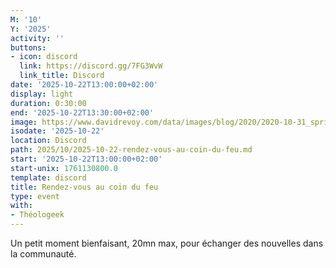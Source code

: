 ```yaml
---
M: '10'
Y: '2025'
activity: ''
buttons:
- icon: discord
  link: https://discord.gg/7FG3WvW
  link_title: Discord
date: '2025-10-22T13:00:00+02:00'
display: light
duration: 0:30:00
end: '2025-10-22T13:30:00+02:00'
image: https://www.davidrevoy.com/data/images/blog/2020/2020-10-31_spritely_scene.jpg
isodate: '2025-10-22'
location: Discord
path: 2025/10/2025-10-22-rendez-vous-au-coin-du-feu.md
start: '2025-10-22T13:00:00+02:00'
start-unix: 1761130800.0
template: discord
title: Rendez-vous au coin du feu
type: event
with:
- Théologeek
---
```

Un petit moment bienfaisant, 20mn max, pour échanger des nouvelles dans la communauté.